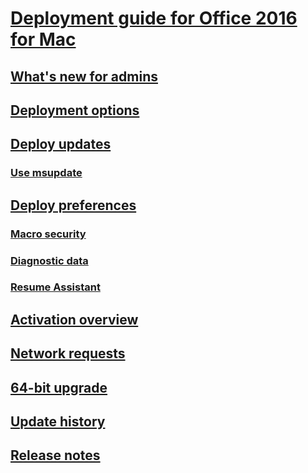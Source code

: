 # [Deployment guide for Office 2016 for Mac](deployment-guide-for-office-for-mac.md)
## [What's new for admins](what-s-new-for-admins-in-office-for-mac.md)
## [Deployment options](deployment-options-for-office-for-mac.md)
## [Deploy updates](deploy-updates-for-office-for-mac.md)
### [Use msupdate](update-office-for-mac-using-msupdate.md)
## [Deploy preferences](deploy-preferences-for-office-for-mac.md)
### [Macro security](set-preference-macro-security-office-for-mac.md)
### [Diagnostic data](set-preference-diagnostic-data.md)
### [Resume Assistant](set-preference-resume-assistant-word.md)
## [Activation overview](overview-of-activation-for-office-for-mac.md)
## [Network requests](https://support.office.com/article/afdae969-4046-44b9-9adb-f1bab216414b)
## [64-bit upgrade](office-2016-for-mac-upgrade-to-64-bit.md)
## [Update history](https://support.office.com/article/700cab62-0d67-4f23-947b-3686cb1a8eb7)
## [Release notes](https://support.office.com/article/ed2da564-6d53-4542-9954-7e3209681a41)